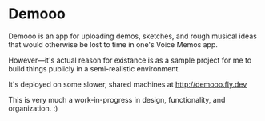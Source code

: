 # Demooo

Demooo is an app for uploading demos, sketches, and rough musical ideas that would otherwise be lost to time in one's Voice Memos app. 

However—it's actual reason for existance is as a sample project for me to build things publicly in a semi-realistic environment.

It's deployed on some slower, shared machines at http://demooo.fly.dev

This is very much a work-in-progress in design, functionality, and organization. :) 
